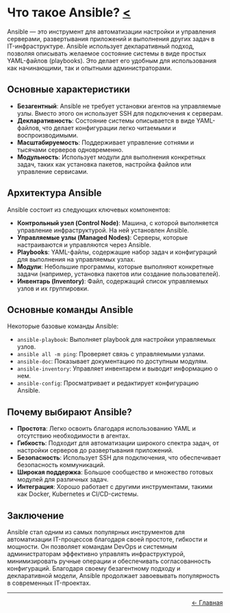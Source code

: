# Что такое Ansible? <a href="../"><</a>
Ansible — это инструмент для автоматизации настройки и управления серверами, развертывания приложений и выполнения других задач в IT-инфраструктуре. Ansible использует декларативный подход, позволяя описывать желаемое состояние системы в виде простых YAML-файлов (playbooks). Это делает его удобным для использования как начинающими, так и опытными администраторами.

## Основные характеристики
- **Безагентный**: Ansible не требует установки агентов на управляемые узлы. Вместо этого он использует SSH для подключения к серверам.
- **Декларативность**: Состояние системы описывается в виде YAML-файлов, что делает конфигурации легко читаемыми и воспроизводимыми.
- **Масштабируемость**: Поддерживает управление сотнями и тысячами серверов одновременно.
- **Модульность**: Использует модули для выполнения конкретных задач, таких как установка пакетов, настройка файлов или управление сервисами.

## Архитектура Ansible
Ansible состоит из следующих ключевых компонентов:
- **Контрольный узел (Control Node)**: Машина, с которой выполняется управление инфраструктурой. На ней установлен Ansible.
- **Управляемые узлы (Managed Nodes)**: Серверы, которые настраиваются и управляются через Ansible.
- **Playbooks**: YAML-файлы, содержащие набор задач и конфигураций для выполнения на управляемых узлах.
- **Модули**: Небольшие программы, которые выполняют конкретные задачи (например, установка пакетов или создание пользователей).
- **Инвентарь (Inventory)**: Файл, содержащий список управляемых узлов и их группировки.

## Основные команды Ansible
Некоторые базовые команды Ansible:
- `ansible-playbook`: Выполняет playbook для настройки управляемых узлов.
- `ansible all -m ping`: Проверяет связь с управляемыми узлами.
- `ansible-doc`: Показывает документацию по доступным модулям.
- `ansible-inventory`: Управляет инвентарем и выводит информацию о нем.
- `ansible-config`: Просматривает и редактирует конфигурацию Ansible.

## Почему выбирают Ansible?
- **Простота**: Легко освоить благодаря использованию YAML и отсутствию необходимости в агентах.
- **Гибкость**: Подходит для автоматизации широкого спектра задач, от настройки серверов до развертывания приложений.
- **Безопасность**: Использует SSH для подключения, что обеспечивает безопасность коммуникаций.
- **Широкая поддержка**: Большое сообщество и множество готовых модулей для различных задач.
- **Интеграция**: Хорошо работает с другими инструментами, такими как Docker, Kubernetes и CI/CD-системы.

## Заключение
Ansible стал одним из самых популярных инструментов для автоматизации IT-процессов благодаря своей простоте, гибкости и мощности. Он позволяет командам DevOps и системным администраторам эффективно управлять инфраструктурой, минимизировать ручные операции и обеспечивать согласованность конфигураций. Благодаря своему безагентному подходу и декларативной модели, Ansible продолжает завоевывать популярность в современных IT-проектах.

---
<p align="right">
<a href="../">← Главная</a>
</p>